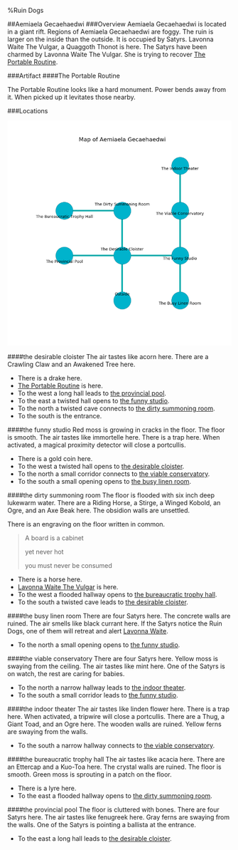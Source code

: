 %Ruin Dogs

##Aemiaela Gecaehaedwi
###Overview
Aemiaela Gecaehaedwi is located in a giant rift. Regions of Aemiaela Gecaehaedwi are foggy. The ruin is larger on the inside than the outside. It is occupied by Satyrs. <a name="Lavonna-Waite-The-Vulgar"></a>Lavonna Waite The Vulgar, a Quaggoth Thonot is here. The Satyrs have been charmed by Lavonna Waite The Vulgar. She  is trying to recover [The Portable Routine](#The-Portable-Routine). 



###Artifact
####<a name="The-Portable-Routine"></a>The Portable Routine


The Portable Routine looks like a hard monument. Power bends away from it. When picked up it levitates those nearby. 





###Locations


![](../v2/images/Aemiaela-Gecaehaedwi.png)

####<a name="the-desirable-cloister"></a>the desirable cloister
The air tastes like acorn here. There are a Crawling Claw and an Awakened Tree here. 



* There is a drake here.
* [The Portable Routine](#The-Portable-Routine) is here.
* To the west a long hall leads to [the provincial pool](#the-provincial-pool).
* To the east a twisted hall opens to [the funny studio](#the-funny-studio).
* To the north a twisted cave connects to [the dirty summoning room](#the-dirty-summoning-room).
* To the south is the entrance.


####<a name="the-funny-studio"></a>the funny studio
Red moss is growing in cracks in the floor. The floor is smooth. The air tastes like immortelle here. There is a trap here. When activated, a magical proximity detector will close a portcullis. 



* There is a gold coin here.
* To the west a twisted hall opens to [the desirable cloister](#the-desirable-cloister).
* To the north a small corridor connects to [the viable conservatory](#the-viable-conservatory).
* To the south a small opening opens to [the busy linen room](#the-busy-linen-room).


####<a name="the-dirty-summoning-room"></a>the dirty summoning room
The floor is flooded with six inch deep lukewarm water. There are a Riding Horse, a Stirge, a Winged Kobold, an Ogre, and an Axe Beak here. The obsidion walls are unsettled. 

There is an engraving on the floor written in common. 

> A board is a cabinet
>
> yet never hot
>
> you must never be consumed
>


* There is a horse here.
* [Lavonna Waite The Vulgar](#Lavonna-Waite-The-Vulgar) is here.
* To the west a flooded hallway opens to [the bureaucratic trophy hall](#the-bureaucratic-trophy-hall).
* To the south a twisted cave leads to [the desirable cloister](#the-desirable-cloister).


####<a name="the-busy-linen-room"></a>the busy linen room
There are four Satyrs here. The concrete walls are ruined. The air smells like black currant here. If the Satyrs notice the Ruin Dogs, one of them will retreat and alert [Lavonna Waite](#Lavonna-Waite). 



* To the north a small opening opens to [the funny studio](#the-funny-studio).


####<a name="the-viable-conservatory"></a>the viable conservatory
There are four Satyrs here. Yellow moss is swaying from the ceiling. The air tastes like mint here. One of the Satyrs is on watch, the rest are caring for babies. 



* To the north a narrow hallway leads to [the indoor theater](#the-indoor-theater).
* To the south a small corridor leads to [the funny studio](#the-funny-studio).


####<a name="the-indoor-theater"></a>the indoor theater
The air tastes like linden flower here. There is a trap here. When activated, a tripwire will close a portcullis. There are a Thug, a Giant Toad, and an Ogre here. The wooden walls are ruined. Yellow ferns are swaying from the walls. 



* To the south a narrow hallway connects to [the viable conservatory](#the-viable-conservatory).


####<a name="the-bureaucratic-trophy-hall"></a>the bureaucratic trophy hall
The air tastes like acacia here. There are an Ettercap and a Kuo-Toa here. The crystal walls are ruined. The floor is smooth. Green moss is sprouting in a patch on the floor. 



* There is a lyre here.
* To the east a flooded hallway opens to [the dirty summoning room](#the-dirty-summoning-room).


####<a name="the-provincial-pool"></a>the provincial pool
The floor is cluttered with bones. There are four Satyrs here. The air tastes like fenugreek here. Gray ferns are swaying from the walls. One of the Satyrs is pointing a ballista at the entrance. 



* To the east a long hall leads to [the desirable cloister](#the-desirable-cloister).



